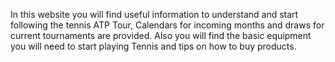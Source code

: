 In this website you will find useful information to understand and start following the tennis ATP Tour, Calendars for incoming months and draws for current tournaments are provided. Also you will find the basic equipment you will need to start playing Tennis and tips on how to buy products.